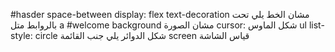 #hasder space-between
display: flex
text-decoration مشان الخط يلي تحت بالروابط متل a 
#welcome background مشان الصورة 
cursor: شكل الماوس
ul list-style: circle شكل الدوائر يلي جنب القائمة 
screen قياس الشاشة
